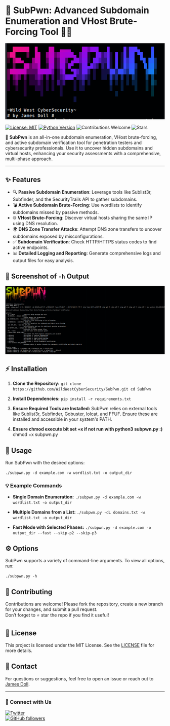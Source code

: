 # 🎯 SubPwn: Advanced Subdomain Enumeration and VHost Brute-Forcing Tool 🕵️‍♂️

![SubPwn Logo](https://raw.githubusercontent.com/WildWestCyberSecurity/SubPwn/main/SubPwn_Logo.png)

[![License: MIT](https://img.shields.io/badge/License-MIT-blue.svg)](https://opensource.org/licenses/MIT)
[![Python Version](https://img.shields.io/badge/python-3.x-brightgreen.svg)](https://www.python.org/)
![Contributions Welcome](https://img.shields.io/badge/contributions-welcome-orange.svg)
![Stars](https://img.shields.io/github/stars/yourusername/SubPwn?style=social)

🚀 **SubPwn** is an all-in-one subdomain enumeration, VHost brute-forcing, and active subdomain verification tool for penetration testers and cybersecurity professionals. Use it to uncover hidden subdomains and virtual hosts, enhancing your security assessments with a comprehensive, multi-phase approach.

---

## ✨ Features

- 🔍 **Passive Subdomain Enumeration**: Leverage tools like Sublist3r, Subfinder, and the SecurityTrails API to gather subdomains.
- 💣 **Active Subdomain Brute-Forcing**: Use wordlists to identify subdomains missed by passive methods.
- 🌐 **VHost Brute-Forcing**: Discover virtual hosts sharing the same IP using DNS resolution.
- 🌍 **DNS Zone Transfer Attacks**: Attempt DNS zone transfers to uncover subdomains exposed by misconfigurations.
- ✅ **Subdomain Verification**: Check HTTP/HTTPS status codes to find active endpoints.
- 📊 **Detailed Logging and Reporting**: Generate comprehensive logs and output files for easy analysis.

## 📸 Screenshot of `-h` Output

![Help Output](https://raw.githubusercontent.com/WildWestCyberSecurity/SubPwn/main/SubPwn_Screenshot2.png) <!-- Replace with the actual path to your screenshot after uploading -->

## ⚡ Installation

1. **Clone the Repository:**
   `
   git clone https://github.com/WildWestCyberSecurity/SubPwn.git
   cd SubPwn
   `

2. **Install Dependencies:**
   `
   pip install -r requirements.txt
   `

3. **Ensure Required Tools are Installed:**
   SubPwn relies on external tools like Sublist3r, Subfinder, Gobuster, lolcat, and FFUF. Ensure these are installed and accessible in your system's PATH.

4. **Ensure chmod execute bit set +x if not run with python3 subpwn.py :)**
   chmod +x subpwn.py

## 🚀 Usage

Run SubPwn with the desired options:

`
./subpwn.py -d example.com -w wordlist.txt -o output_dir
`

### 💡 Example Commands

- **Single Domain Enumeration:**
  `
  ./subpwn.py -d example.com -w wordlist.txt -o output_dir
  `

- **Multiple Domains from a List:**
  `
  ./subpwn.py -dL domains.txt -w wordlist.txt -o output_dir
  `

- **Fast Mode with Selected Phases:**
  `
  ./subpwn.py -d example.com -o output_dir --fast --skip-p2 --skip-p3
  `

## ⚙️ Options

SubPwn supports a variety of command-line arguments. To view all options, run:

`
./subpwn.py -h
`

## 🤝 Contributing

Contributions are welcome! Please fork the repository, create a new branch for your changes, and submit a pull request.  
Don’t forget to ⭐ star the repo if you find it useful!

## 📜 License

This project is licensed under the MIT License. See the [LICENSE](LICENSE) file for more details.

## 📧 Contact

For questions or suggestions, feel free to open an issue or reach out to [James Doll](mailto:support@wildwestcyber.com).

---

### 💬 Connect with Us

[![Twitter](https://img.shields.io/twitter/follow/yourusername?style=social)](https://twitter.com/WildWestCyber)  
[![GitHub followers](https://img.shields.io/github/followers/yourusername?style=social)](https://github.com/WildWestCyberSecurity)
